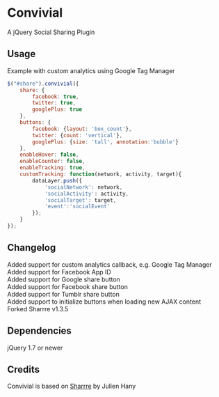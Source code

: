 Convivial
=========
A jQuery Social Sharing Plugin

Usage
-----
Example with custom analytics using Google Tag Manager
```javascript
$("#share").convivial({
	share: {
		facebook: true,
		twitter: true,
		googlePlus: true
	},
	buttons: {
		facebook: {layout: 'box_count'},
		twitter: {count: 'vertical'},
		googlePlus: {size: 'tall', annotation:'bubble'}
	},
	enableHover: false,
	enableCounter: false,
	enableTracking: true,
	customTracking: function(network, activity, target){
		dataLayer.push({
			'socialNetwork': network,
			'socialActivity': activity,
			'socialTarget': target,
			'event':'socialEvent'
		});
	}
});
```

Changelog
---------
Added support for custom analytics callback, e.g. Google Tag Manager  
Added support for Facebook App ID  
Added support for Google share button  
Added support for Facebook share button  
Added support for Tumblr share button  
Added support to initialize buttons when loading new AJAX content  
Forked Sharrre v1.3.5

Dependencies
------------
jQuery 1.7 or newer

Credits
-------
Convivial is based on [Sharrre](https://github.com/Julienh/Sharrre) by Julien Hany
